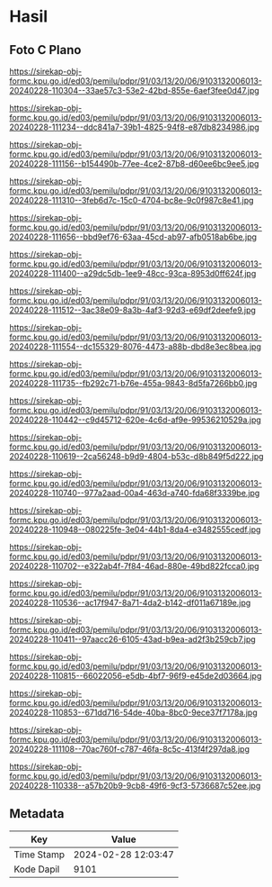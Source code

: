 # Hasil

## Foto C Plano

https://sirekap-obj-formc.kpu.go.id/ed03/pemilu/pdpr/91/03/13/20/06/9103132006013-20240228-110304--33ae57c3-53e2-42bd-855e-6aef3fee0d47.jpg

https://sirekap-obj-formc.kpu.go.id/ed03/pemilu/pdpr/91/03/13/20/06/9103132006013-20240228-111234--ddc841a7-39b1-4825-94f8-e87db8234986.jpg

https://sirekap-obj-formc.kpu.go.id/ed03/pemilu/pdpr/91/03/13/20/06/9103132006013-20240228-111156--b154490b-77ee-4ce2-87b8-d60ee6bc9ee5.jpg

https://sirekap-obj-formc.kpu.go.id/ed03/pemilu/pdpr/91/03/13/20/06/9103132006013-20240228-111310--3feb6d7c-15c0-4704-bc8e-9c0f987c8e41.jpg

https://sirekap-obj-formc.kpu.go.id/ed03/pemilu/pdpr/91/03/13/20/06/9103132006013-20240228-111656--bbd9ef76-63aa-45cd-ab97-afb0518ab6be.jpg

https://sirekap-obj-formc.kpu.go.id/ed03/pemilu/pdpr/91/03/13/20/06/9103132006013-20240228-111400--a29dc5db-1ee9-48cc-93ca-8953d0ff624f.jpg

https://sirekap-obj-formc.kpu.go.id/ed03/pemilu/pdpr/91/03/13/20/06/9103132006013-20240228-111512--3ac38e09-8a3b-4af3-92d3-e69df2deefe9.jpg

https://sirekap-obj-formc.kpu.go.id/ed03/pemilu/pdpr/91/03/13/20/06/9103132006013-20240228-111554--dc155329-8076-4473-a88b-dbd8e3ec8bea.jpg

https://sirekap-obj-formc.kpu.go.id/ed03/pemilu/pdpr/91/03/13/20/06/9103132006013-20240228-111735--fb292c71-b76e-455a-9843-8d5fa7266bb0.jpg

https://sirekap-obj-formc.kpu.go.id/ed03/pemilu/pdpr/91/03/13/20/06/9103132006013-20240228-110442--c9d45712-620e-4c6d-af9e-99536210529a.jpg

https://sirekap-obj-formc.kpu.go.id/ed03/pemilu/pdpr/91/03/13/20/06/9103132006013-20240228-110619--2ca56248-b9d9-4804-b53c-d8b849f5d222.jpg

https://sirekap-obj-formc.kpu.go.id/ed03/pemilu/pdpr/91/03/13/20/06/9103132006013-20240228-110740--977a2aad-00a4-463d-a740-fda68f3339be.jpg

https://sirekap-obj-formc.kpu.go.id/ed03/pemilu/pdpr/91/03/13/20/06/9103132006013-20240228-110948--080225fe-3e04-44b1-8da4-e3482555cedf.jpg

https://sirekap-obj-formc.kpu.go.id/ed03/pemilu/pdpr/91/03/13/20/06/9103132006013-20240228-110702--e322ab4f-7f84-46ad-880e-49bd822fcca0.jpg

https://sirekap-obj-formc.kpu.go.id/ed03/pemilu/pdpr/91/03/13/20/06/9103132006013-20240228-110536--ac17f947-8a71-4da2-b142-df011a67189e.jpg

https://sirekap-obj-formc.kpu.go.id/ed03/pemilu/pdpr/91/03/13/20/06/9103132006013-20240228-110411--97aacc26-6105-43ad-b9ea-ad2f3b259cb7.jpg

https://sirekap-obj-formc.kpu.go.id/ed03/pemilu/pdpr/91/03/13/20/06/9103132006013-20240228-110815--66022056-e5db-4bf7-96f9-e45de2d03664.jpg

https://sirekap-obj-formc.kpu.go.id/ed03/pemilu/pdpr/91/03/13/20/06/9103132006013-20240228-110853--671dd716-54de-40ba-8bc0-9ece37f7178a.jpg

https://sirekap-obj-formc.kpu.go.id/ed03/pemilu/pdpr/91/03/13/20/06/9103132006013-20240228-111108--70ac760f-c787-46fa-8c5c-413f4f297da8.jpg

https://sirekap-obj-formc.kpu.go.id/ed03/pemilu/pdpr/91/03/13/20/06/9103132006013-20240228-110338--a57b20b9-9cb8-49f6-9cf3-5736687c52ee.jpg


## Metadata

| Key        | Value               |
| ---------- | ------------------- |
| Time Stamp | 2024-02-28 12:03:47 |
| Kode Dapil | 9101                |



